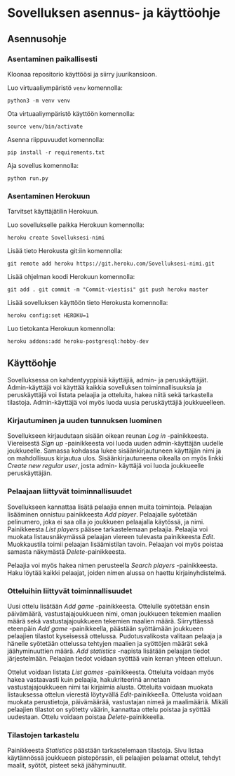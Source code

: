 # Sovelluksen asennus- ja käyttöohje

## Asennusohje

### Asentaminen paikallisesti

Kloonaa repositorio käyttöösi ja siirry juurikansioon.

Luo virtuaaliympäristö ```venv``` komennolla:

```python3 -m venv venv```

Ota virtuaaliympäristö käyttöön komennolla:

```source venv/bin/activate```

Asenna riippuvuudet komennolla:

```pip install -r requirements.txt```

Aja sovellus komennolla:

```python run.py```

### Asentaminen Herokuun

Tarvitset käyttäjätilin Herokuun.

Luo sovellukselle paikka Herokuun komennolla:

```heroku create Sovelluksesi-nimi```

Lisää tieto Herokusta git:iin komennolla:

```git remote add heroku https://git.heroku.com/Sovelluksesi-nimi.git```

Lisää ohjelman koodi Herokuun komennolla: 

```git add . git commit -m "Commit-viestisi" git push heroku master```

Lisää sovelluksen käyttöön tieto Herokusta komennolla:

```heroku config:set HEROKU=1```

Luo tietokanta Herokuun komennolla:

```heroku addons:add heroku-postgresql:hobby-dev```

## Käyttöohje

Sovelluksessa on kahdentyyppisiä käyttäjiä, admin- ja peruskäyttäjät. Admin-käyttäjä voi käyttää kaikkia sovelluksen toiminnallisuuksia ja peruskäyttäjä voi listata 
pelaajia ja otteluita, hakea niitä sekä tarkastella tilastoja. Admin-käyttäjä voi myös luoda uusia peruskäyttäjiä joukkueelleen.

### Kirjautuminen ja uuden tunnuksen luominen

Sovellukseen kirjaudutaan sisään oikean reunan *Log in* -painikkeesta. Viereisestä *Sign up* -painikkeesta voi luoda uuden admin-käyttäjän uudelle joukkueelle. Samassa 
kohdassa lukee sisäänkirjautuneen käyttäjän nimi ja on mahdollisuus kirjautua ulos. Sisäänkirjautuneena oikealla on myös linkki *Create new regular user*, josta admin-
käyttäjä voi luoda joukkueelle peruskäyttäjän.

### Pelaajaan liittyvät toiminnallisuudet

Sovellukseen kannattaa lisätä pelaajia ennen muita toimintoja. Pelaajan lisääminen onnistuu painikkeesta *Add player*. Pelaajalle syötetään pelinumero, joka ei saa 
olla jo joukkueen pelaajalla käytössä, ja nimi. Painikkeesta *List players* pääsee tarkastelemaan pelaajia. Pelaajia voi muokata listausnäkymässä pelaajan viereen 
tulevasta painikkeesta *Edit*. Muokkaustila toimii pelaajan lisäämistilan tavoin. Pelaajan voi myös poistaa samasta näkymästä *Delete*-painikkeesta.

Pelaajia voi myös hakea nimen perusteella *Search players* -painikkeesta. Haku löytää kaikki pelaajat, joiden nimen alussa on haettu kirjainyhdistelmä.

### Otteluihin liittyvät toiminnallisuudet

Uusi ottelu lisätään *Add game* -painikkeesta. Ottelulle syötetään ensin päivämäärä, vastustajajoukkueen nimi, oman joukkueen tekemien maalien määrä sekä 
vastustajajoukkueen tekemien maalien määrä. Siirryttäessä eteenpäin *Add game* -painikkeella, päästään syöttämään joukkueen pelaajien tilastot kyseisessä ottelussa. 
Pudotusvalikosta valitaan pelaaja ja hänelle syötetään ottelussa tehtyjen maalien ja syöttöjen määrät sekä jäähyminuuttien määrä. *Add statistics* -napista lisätään 
pelaajan tiedot järjestelmään. Pelaajan tiedot voidaan syöttää vain kerran yhteen otteluun.

Ottelut voidaan listata *List games* -painikkeesta. Otteluita voidaan myös hakea vastaavasti kuin pelaajia, hakukriteerinä annetaan vastustajajoukkueen nimi tai kirjaimia 
alusta. Otteluita voidaan muokata listauksessa ottelun vierestä löytyvällä *Edit*-painikkeella. Ottelusta voidaan muokata perustietoja, päivämäärää, vastustajan nimeä ja
maalimääriä. Mikäli pelaajien tilastot on syötetty väärin, kannattaa ottelu poistaa ja syöttää uudestaan. Ottelu voidaan poistaa *Delete*-painikkeella.

### Tilastojen tarkastelu

Painikkeesta *Statistics* päästään tarkastelemaan tilastoja. Sivu listaa käytännössä joukkueen pistepörssin, eli pelaajien pelaamat ottelut, tehdyt maalit, syötöt, pisteet 
sekä jäähyminuutit.

